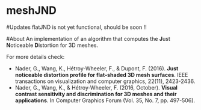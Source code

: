meshJND
=======
#Updates
flatJND is not yet functional, should be soon !!

#About
An implementation of an algorithm that computes the **J**ust **N**oticeable **D**istortion for 3D meshes.

For more details check:
 * Nader, G., Wang, K., Hétroy-Wheeler, F., & Dupont, F. (2016). **Just noticeable distortion profile for flat-shaded 3D mesh surfaces**. IEEE transactions on visualization and computer graphics, 22(11), 2423-2436.
 * Nader, G., Wang, K., & Hétroy‐Wheeler, F. (2016, October). **Visual contrast sensitivity and discrimination for 3D meshes and their applications**. In Computer Graphics Forum (Vol. 35, No. 7, pp. 497-506).
